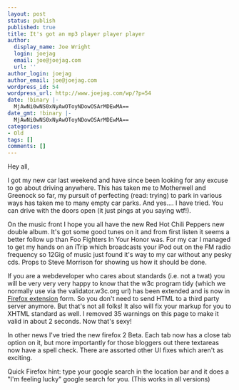 ```yaml
---
layout: post
status: publish
published: true
title: It's got an mp3 player player player
author:
  display_name: Joe Wright
  login: joejag
  email: joe@joejag.com
  url: ''
author_login: joejag
author_email: joe@joejag.com
wordpress_id: 54
wordpress_url: http://www.joejag.com/wp/?p=54
date: !binary |-
  MjAwNi0wNS0xNyAwOToyNDowOSArMDEwMA==
date_gmt: !binary |-
  MjAwNi0wNS0xNyAwOToyNDowOSArMDEwMA==
categories:
- Old
tags: []
comments: []
---
```

<p>Hey all,</p>
<p>I got my new car last weekend and have since been looking for any excuse to go about driving anywhere.  This has taken me to Motherwell and Greenock so far, my pursuit of perfecting (read: trying) to park in various ways has taken me to many empty car parks.  And yes.... I have tried.  You can drive with the doors open (it just pings at you saying wtf!).</p>
<p>On the music front I hope you all have the new Red Hot Chili Peppers new double album.  It's got some good tunes on it and from first listen it seems a better follow up than Foo Fighters In Your Honor was.  For my car I managed to get my hands on an iTrip which broadcasts your iPod out on the FM radio frequency so 12Gig of music just found it's way to my car without any pesky cds.  Props to Steve Morrison for showing us how it should be done.</p>
<p>If you are a webdeveloper who cares about standards (i.e. not a twat) you will be very very very happy to know that the w3c program tidy (which we normally use via the validator.w3c.org url) has been extended and is now in <a href="https://addons.mozilla.org/firefox/249/">Firefox extension</a> form.  So you don't need to send HTML to a third party server anymore.  But that's not all folks!  It also will fix your markup for you to XHTML standard as well.  I removed 35 warnings on this page to make it valid in about 2 seconds.  Now that's sexy!</p>
<p>In other news I've tried the new firefox 2 Beta.  Each tab now has a close tab option on it, but more importantly for those bloggers out there textareas now have a spell check.  There are assorted other UI fixes which aren't as exciting.  </p>
<p>Quick Firefox hint:  type your google search in the location bar and it does a "I'm feeling lucky" google search for you. (This works in all versions)</p>

